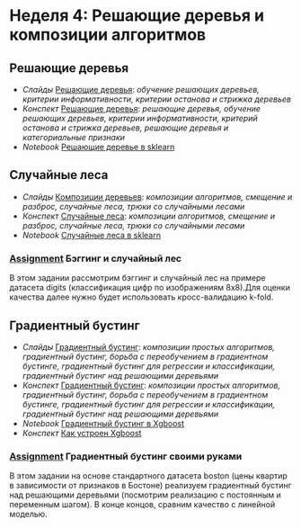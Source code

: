 # Неделя 4: Решающие деревья и композиции алгоритмов
## Решающие деревья
 * _Слайды_ [Решающие деревья](week_4/materials/reshaushie-derevya-Slides.pdf): _обучение решающих деревьев, критерии информативности, критерии останова и стрижка деревьев_
 * _Конспект_ [Решающие деревья](week_4/materials/4-1.Reshayushchie_derev_ya.pdf): _решающие деревья, обучение решающих деревьев, критерии информативности, критерий останова и стрижка деревьев, решающие деревья и категориальные признаки_
 * _Notebook_ [Решающие деревье в sklearn](week_4/notebooks/sklearn.decision_trees.ipynb)
 
## Случайные леса
 * _Слайды_ [Композиции деревьев](week_4/materials/composici-dereviev-Slides.pdf): _композиции алгоритмов, смещение и разброс, случайные леса, трюки со случайными лесами_
 * _Конспект_ [Случайные леса](week_4/materials/4-2.Sluchajnye_lesa.pdf): _композиции алгоритмов, смещение и разброс, случайные леса, трюки со случайными лесами_
 * _Notebook_ [Случайные леса в sklearn](week_4/notebooks/sklearn.random_forest.ipynb)

### [Assignment](week_4/assignment_1/Bagging_and_random_forest.ipynb) Бэггинг и случайный лес
В этом задании рассмотрим бэггинг и случайный лес на примере датасета digits (классификация цифр по изображениям 8x8).Для оценки качества далее нужно будет использовать кросс-валидацию k-fold.

## Градиентный бустинг
 * _Слайды_ [Градиентный бустинг](week_4/materials/boosting-Slides.pdf): _композиции простых алгоритмов, градиентный бустинг, борьба с переобучением в градиентном бустинге, градиентный бустинг для регрессии и классификации, градиентный бустинг над решающими деревьями_
 * _Конспект_ [Градиентный бустинг](week_4/materials/4-3.Gradientnyj_busting.pdf): _композиции простых алгоритмов, градиентный бустинг, борьба с переобучением в градиентном бустинге, градиентный бустинг для регрессии и классификации, градиентный бустинг над решающими деревьями_
 * _Notebook_ [Градиентный бустинг в Xgboost](week_4/notebooks/sklearn.rf_vs_gb.ipynb)
 * _Конспект_ [Как устроен Xgboost](week_4/materials/xgboost.pdf)

### [Assignment](week_4/assignment_2/Gradient_boosting.ipynb) Градиентный бустинг своими руками
В этом задании на основе стандартного датасета boston (цены квартир в зависимости от признаков в Бостоне) реализуем градиентный бустинг над решающими деревьями (посмотрим реализацию с постоянным и переменным шагом). В конце концов, сравним качество с линейной моделью.
